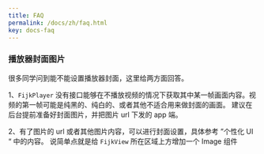 ```yaml
---
title: FAQ
permalink: /docs/zh/faq.html
key: docs-faq
---
```


### 播放器封面图片
很多同学问到能不能设置播放器封面，这里给两方面回答。

1、`FijkPlayer` 没有接口能够在不播放视频的情况下获取其中某一帧画面内容。视频的第一帧可能是纯黑的、纯白的、或者其他不适合用来做封面的画面。
建议在后台提前准备好封面图片，并把图片 url 下发的 app 端。

2、有了图片的 url 或者其他图片内容，可以进行封面设置，具体参考 ”个性化 UI “ 中的内容。 说简单点就是给 `FijkView` 所在区域上方增加一个 Image 组件
